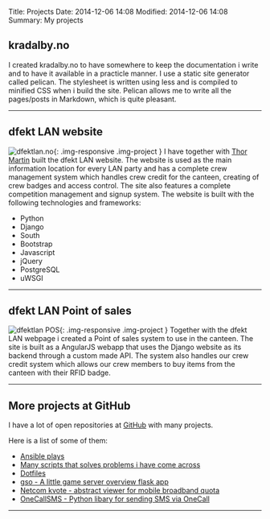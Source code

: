 Title: Projects
Date: 2014-12-06 14:08
Modified: 2014-12-06 14:08
Summary: My projects

<div class="project padding-vertical" markdown="1">

## kradalby.no
I created kradalby.no to have somewhere to keep the documentation i write and to have it available in a practicle manner. I use a static site generator called pelican. The stylesheet is written using less and is compiled to minified CSS when i build the site. Pelican allows me to write all the pages/posts in Markdown, which is quite pleasant.

</div>

* * *

<div class="project padding-vertical" markdown="1">

## dfekt LAN website
![dfektlan.no](/img/dfektlan.png){: .img-responsive .img-project }
I have together with [Thor Martin](https://github.com/thormartin91) built the dfekt LAN website. The website is used as the main information location for every LAN party and has a complete crew management system which handles crew credit for the canteen, creating of crew badges and access control. The site also features a complete competition management and signup system. The website is built with the following technologies and frameworks:

* Python
* Django
* South
* Bootstrap
* Javascript
* jQuery
* PostgreSQL
* uWSGI

</div>

* * *

<div class="project padding-vertical" markdown="1">

## dfekt LAN Point of sales
![dfektlan POS](/img/dfektlanpos.png){: .img-responsive .img-project }
Together with the dfekt LAN webpage i created a Point of sales system to use in the canteen. The site is built as a AngularJS webapp that uses the Django website as its backend through a custom made API. The system also handles our crew credit system which allows our crew members to buy items from the canteen with their RFID badge.
</div>

* * *

<div class="project padding-vertical" markdown="1">

## More projects at GitHub
I have a lot of open repositories at [GitHub](https://github.com/kradalby) with many projects. 

Here is a list of some of them: 

* [Ansible plays](https://github.com/kradalby/plays)
* [Many scripts that solves problems i have come across](https://github.com/kradalby/scripts)
* [Dotfiles](https://github.com/kradalby/dotfiles)
* [gso - A little game server overview flask app](https://github.com/kradalby/gso)
* [Netcom kvote - abstract viewer for mobile broadband quota](https://github.com/kradalby/netcom-kvote)
* [OneCallSMS - Python libary for sending SMS via OneCall](https://github.com/kradalby/OneCallSMS)

</div>

* * *

<div class="project padding-vertical" markdown="1">

</div>
